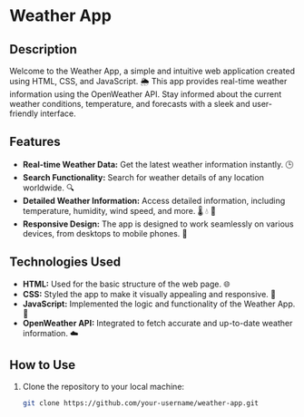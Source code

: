 # Weather App

## Description
Welcome to the Weather App, a simple and intuitive web application created using HTML, CSS, and JavaScript. 🌦️ This app provides real-time weather information using the OpenWeather API. Stay informed about the current weather conditions, temperature, and forecasts with a sleek and user-friendly interface.

## Features
- **Real-time Weather Data:** Get the latest weather information instantly. 🕒
- **Search Functionality:** Search for weather details of any location worldwide. 🔍
- **Detailed Weather Information:** Access detailed information, including temperature, humidity, wind speed, and more. 🌡️ 💧 💨
- **Responsive Design:** The app is designed to work seamlessly on various devices, from desktops to mobile phones. 📱

## Technologies Used
- **HTML:** Used for the basic structure of the web page. 🌐
- **CSS:** Styled the app to make it visually appealing and responsive. 🎨
- **JavaScript:** Implemented the logic and functionality of the Weather App. 🧮
- **OpenWeather API:** Integrated to fetch accurate and up-to-date weather information. ☁️

## How to Use
1. Clone the repository to your local machine:
   ```bash
   git clone https://github.com/your-username/weather-app.git
